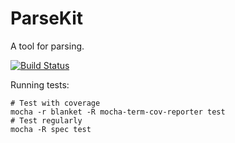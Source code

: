 # ParseKit

A tool for parsing.

[![Build Status](https://travis-ci.org/izaakschroeder/parsekit.svg?branch=master)](https://travis-ci.org/izaakschroeder/parsekit)


Running tests:
```
# Test with coverage
mocha -r blanket -R mocha-term-cov-reporter test
# Test regularly
mocha -R spec test
```



